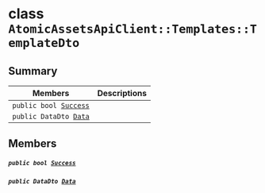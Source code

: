 # class `AtomicAssetsApiClient::Templates::TemplateDto` 

## Summary

 Members                                | Descriptions                                
----------------------------------------|---------------------------------------------
`public bool `[`Success`](#class_atomic_assets_api_client_1_1_templates_1_1_template_dto_1a506fb037fbb6bfe8f254c021a2c3cfac) | 
`public DataDto `[`Data`](#class_atomic_assets_api_client_1_1_templates_1_1_template_dto_1a65c0779654774581967081cf3136bd84) | 

## Members

##### `public bool `[`Success`](#class_atomic_assets_api_client_1_1_templates_1_1_template_dto_1a506fb037fbb6bfe8f254c021a2c3cfac) 

##### `public DataDto `[`Data`](#class_atomic_assets_api_client_1_1_templates_1_1_template_dto_1a65c0779654774581967081cf3136bd84) 

